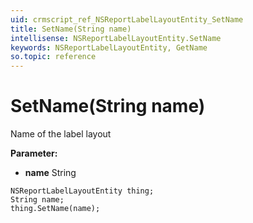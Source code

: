 ```yaml
---
uid: crmscript_ref_NSReportLabelLayoutEntity_SetName
title: SetName(String name)
intellisense: NSReportLabelLayoutEntity.SetName
keywords: NSReportLabelLayoutEntity, GetName
so.topic: reference
---
```


# SetName(String name)

Name of the label layout

**Parameter:** 
* **name** String

```crmscript
NSReportLabelLayoutEntity thing;
String name;
thing.SetName(name);
```

